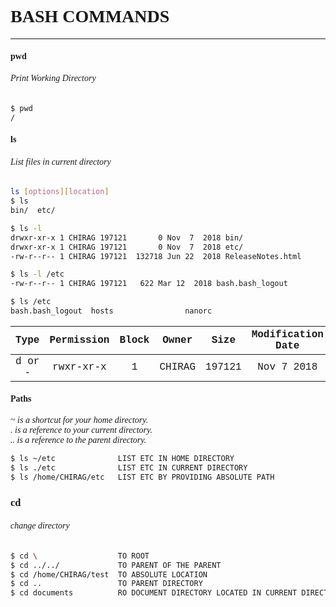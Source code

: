 <font face="Trebuchet MS">

# BASH COMMANDS  
***


#### pwd
###### Print Working Directory
```bash
$ pwd
/
```

#### ls
###### List files in current directory

```bash
ls [options][location]
$ ls
bin/  etc/

$ ls -l
drwxr-xr-x 1 CHIRAG 197121       0 Nov  7  2018 bin/
drwxr-xr-x 1 CHIRAG 197121       0 Nov  7  2018 etc/
-rw-r--r-- 1 CHIRAG 197121  132718 Jun 22  2018 ReleaseNotes.html

$ ls -l /etc
-rw-r--r-- 1 CHIRAG 197121   622 Mar 12  2018 bash.bash_logout

$ ls /etc
bash.bash_logout  hosts                nanorc  
```
<font face="Courier New">

|Type|Permission|Block|Owner|Size|Modification Date|Name|
|:---:|:---:|:---:|:---:|:---:|:---:|:---:|
|d or -|rwxr-xr-x|1|CHIRAG|197121|Nov 7 2018| bin/
</font>

#### Paths
~  _is a shortcut for your home directory._  
*.* _is a reference to your current directory._  
*..* _is a reference to the parent directory._  

```bash
$ ls ~/etc              LIST ETC IN HOME DIRECTORY
$ ls ./etc              LIST ETC IN CURRENT DIRECTORY
$ ls /home/CHIRAG/etc   LIST ETC BY PROVIDING ABSOLUTE PATH
```

### cd
###### change directory
```bash
$ cd \                  TO ROOT
$ cd ../../             TO PARENT OF THE PARENT
$ cd /home/CHIRAG/test  TO ABSOLUTE LOCATION
$ cd ..                 TO PARENT DIRECTORY
$ cd documents          RO DOCUMENT DIRECTORY LOCATED IN CURRENT DIRECTORY
```
